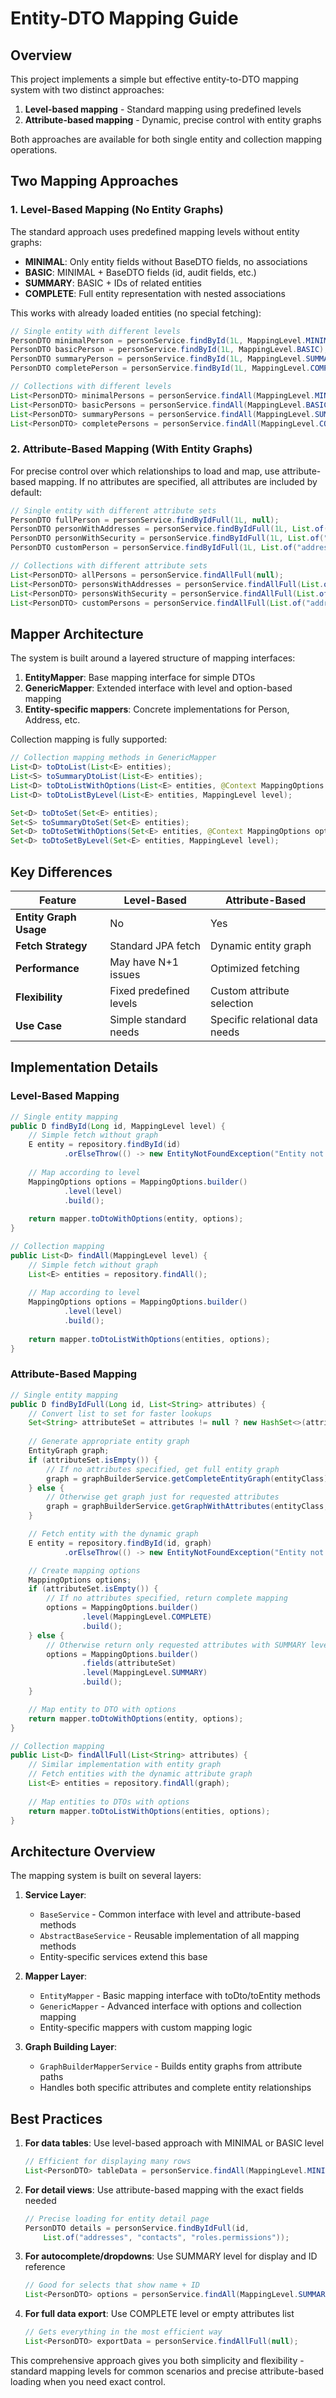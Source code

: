 # Entity-DTO Mapping Guide

## Overview

This project implements a simple but effective entity-to-DTO mapping system with two distinct approaches:

1. **Level-based mapping** - Standard mapping using predefined levels
2. **Attribute-based mapping** - Dynamic, precise control with entity graphs

Both approaches are available for both single entity and collection mapping operations.

## Two Mapping Approaches

### 1. Level-Based Mapping (No Entity Graphs)

The standard approach uses predefined mapping levels without entity graphs:

- **MINIMAL**: Only entity fields without BaseDTO fields, no associations
- **BASIC**: MINIMAL + BaseDTO fields (id, audit fields, etc.)
- **SUMMARY**: BASIC + IDs of related entities
- **COMPLETE**: Full entity representation with nested associations

This works with already loaded entities (no special fetching):

```java
// Single entity with different levels
PersonDTO minimalPerson = personService.findById(1L, MappingLevel.MINIMAL);
PersonDTO basicPerson = personService.findById(1L, MappingLevel.BASIC);
PersonDTO summaryPerson = personService.findById(1L, MappingLevel.SUMMARY);
PersonDTO completePerson = personService.findById(1L, MappingLevel.COMPLETE);

// Collections with different levels
List<PersonDTO> minimalPersons = personService.findAll(MappingLevel.MINIMAL);
List<PersonDTO> basicPersons = personService.findAll(MappingLevel.BASIC);
List<PersonDTO> summaryPersons = personService.findAll(MappingLevel.SUMMARY);
List<PersonDTO> completePersons = personService.findAll(MappingLevel.COMPLETE);
```

### 2. Attribute-Based Mapping (With Entity Graphs)

For precise control over which relationships to load and map, use attribute-based mapping. If no attributes are specified, all attributes are included by default:

```java
// Single entity with different attribute sets
PersonDTO fullPerson = personService.findByIdFull(1L, null);
PersonDTO personWithAddresses = personService.findByIdFull(1L, List.of("addresses"));
PersonDTO personWithSecurity = personService.findByIdFull(1L, List.of("roles.permissions"));
PersonDTO customPerson = personService.findByIdFull(1L, List.of("addresses", "contacts", "roles"));

// Collections with different attribute sets
List<PersonDTO> allPersons = personService.findAllFull(null);
List<PersonDTO> personsWithAddresses = personService.findAllFull(List.of("addresses"));
List<PersonDTO> personsWithSecurity = personService.findAllFull(List.of("roles.permissions"));
List<PersonDTO> customPersons = personService.findAllFull(List.of("addresses", "contacts", "roles"));
```

## Mapper Architecture

The system is built around a layered structure of mapping interfaces:

1. **EntityMapper**: Base mapping interface for simple DTOs
2. **GenericMapper**: Extended interface with level and option-based mapping
3. **Entity-specific mappers**: Concrete implementations for Person, Address, etc.

Collection mapping is fully supported:

```java
// Collection mapping methods in GenericMapper
List<D> toDtoList(List<E> entities);
List<S> toSummaryDtoList(List<E> entities);
List<D> toDtoListWithOptions(List<E> entities, @Context MappingOptions options);
List<D> toDtoListByLevel(List<E> entities, MappingLevel level);

Set<D> toDtoSet(Set<E> entities);
Set<S> toSummaryDtoSet(Set<E> entities);
Set<D> toDtoSetWithOptions(Set<E> entities, @Context MappingOptions options);
Set<D> toDtoSetByLevel(Set<E> entities, MappingLevel level);
```

## Key Differences

| Feature | Level-Based | Attribute-Based |
|---------|-------------|----------------|
| **Entity Graph Usage** | No | Yes |
| **Fetch Strategy** | Standard JPA fetch | Dynamic entity graph |
| **Performance** | May have N+1 issues | Optimized fetching |
| **Flexibility** | Fixed predefined levels | Custom attribute selection |
| **Use Case** | Simple standard needs | Specific relational data needs |

## Implementation Details

### Level-Based Mapping

```java
// Single entity mapping
public D findById(Long id, MappingLevel level) {
    // Simple fetch without graph
    E entity = repository.findById(id)
            .orElseThrow(() -> new EntityNotFoundException("Entity not found"));
    
    // Map according to level
    MappingOptions options = MappingOptions.builder()
            .level(level)
            .build();
    
    return mapper.toDtoWithOptions(entity, options);
}

// Collection mapping
public List<D> findAll(MappingLevel level) {
    // Simple fetch without graph
    List<E> entities = repository.findAll();
    
    // Map according to level
    MappingOptions options = MappingOptions.builder()
            .level(level)
            .build();
    
    return mapper.toDtoListWithOptions(entities, options);
}
```

### Attribute-Based Mapping

```java
// Single entity mapping
public D findByIdFull(Long id, List<String> attributes) {
    // Convert list to set for faster lookups
    Set<String> attributeSet = attributes != null ? new HashSet<>(attributes) : Collections.emptySet();
    
    // Generate appropriate entity graph
    EntityGraph graph;
    if (attributeSet.isEmpty()) {
        // If no attributes specified, get full entity graph
        graph = graphBuilderService.getCompleteEntityGraph(entityClass);
    } else {
        // Otherwise get graph just for requested attributes
        graph = graphBuilderService.getGraphWithAttributes(entityClass, attributeSet);
    }

    // Fetch entity with the dynamic graph
    E entity = repository.findById(id, graph)
            .orElseThrow(() -> new EntityNotFoundException("Entity not found"));

    // Create mapping options
    MappingOptions options;
    if (attributeSet.isEmpty()) {
        // If no attributes specified, return complete mapping
        options = MappingOptions.builder()
                .level(MappingLevel.COMPLETE)
                .build();
    } else {
        // Otherwise return only requested attributes with SUMMARY level
        options = MappingOptions.builder()
                .fields(attributeSet)
                .level(MappingLevel.SUMMARY)
                .build();
    }

    // Map entity to DTO with options
    return mapper.toDtoWithOptions(entity, options);
}

// Collection mapping
public List<D> findAllFull(List<String> attributes) {
    // Similar implementation with entity graph
    // Fetch entities with the dynamic attribute graph
    List<E> entities = repository.findAll(graph);
    
    // Map entities to DTOs with options
    return mapper.toDtoListWithOptions(entities, options);
}
```

## Architecture Overview

The mapping system is built on several layers:

1. **Service Layer**:
   - `BaseService` - Common interface with level and attribute-based methods
   - `AbstractBaseService` - Reusable implementation of all mapping methods
   - Entity-specific services extend this base

2. **Mapper Layer**:
   - `EntityMapper` - Basic mapping interface with toDto/toEntity methods
   - `GenericMapper` - Advanced interface with options and collection mapping
   - Entity-specific mappers with custom mapping logic

3. **Graph Building Layer**:
   - `GraphBuilderMapperService` - Builds entity graphs from attribute paths
   - Handles both specific attributes and complete entity relationships

## Best Practices

1. **For data tables**: Use level-based approach with MINIMAL or BASIC level
   ```java
   // Efficient for displaying many rows
   List<PersonDTO> tableData = personService.findAll(MappingLevel.MINIMAL);
   ```

2. **For detail views**: Use attribute-based mapping with the exact fields needed
   ```java
   // Precise loading for entity detail page
   PersonDTO details = personService.findByIdFull(id, 
       List.of("addresses", "contacts", "roles.permissions"));
   ```

3. **For autocomplete/dropdowns**: Use SUMMARY level for display and ID reference
   ```java
   // Good for selects that show name + ID
   List<PersonDTO> options = personService.findAll(MappingLevel.SUMMARY);
   ```

4. **For full data export**: Use COMPLETE level or empty attributes list
   ```java
   // Gets everything in the most efficient way
   List<PersonDTO> exportData = personService.findAllFull(null);
   ```

This comprehensive approach gives you both simplicity and flexibility - standard mapping levels for common scenarios and precise attribute-based loading when you need exact control.